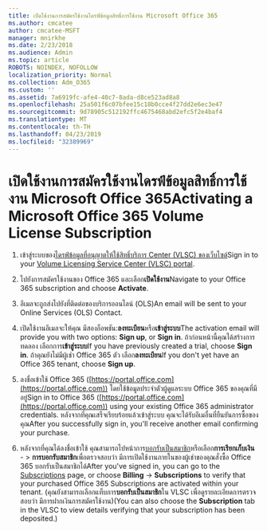 ```yaml
---
title: เปิดใช้งานการสมัครใช้งานไดรฟ์ข้อมูลสิทธิ์การใช้งาน Microsoft Office 365
ms.author: cmcatee
author: cmcatee-MSFT
manager: mnirkhe
ms.date: 2/23/2018
ms.audience: Admin
ms.topic: article
ROBOTS: NOINDEX, NOFOLLOW
localization_priority: Normal
ms.collection: Adm_O365
ms.custom: ''
ms.assetid: 7a6919fc-afe4-40c7-8ada-d8ce523ad8a8
ms.openlocfilehash: 25a501f6c07bfee15c18b0cce4f27dd2e6ec3e47
ms.sourcegitcommit: 9d78905c512192ffc4675468abd2efc5f2e4baf4
ms.translationtype: MT
ms.contentlocale: th-TH
ms.lasthandoff: 04/23/2019
ms.locfileid: "32389969"
---
```

# <a name="activating-a-microsoft-office-365-volume-license-subscription"></a><span data-ttu-id="0cdbd-102">เปิดใช้งานการสมัครใช้งานไดรฟ์ข้อมูลสิทธิ์การใช้งาน Microsoft Office 365</span><span class="sxs-lookup"><span data-stu-id="0cdbd-102">Activating a Microsoft Office 365 Volume License Subscription</span></span>

1. <span data-ttu-id="0cdbd-103">เข้าสู่ระบบของ[ไดรฟ์ข้อมูลที่อนุญาตให้ใช้สิทธิ์บริการ Center (VLSC) ของเว็บไซต์](http://go.microsoft.com/fwlink/p/?LinkId=329762)</span><span class="sxs-lookup"><span data-stu-id="0cdbd-103">Sign in to your [Volume Licensing Service Center (VLSC) portal](http://go.microsoft.com/fwlink/p/?LinkId=329762).</span></span>
    
2. <span data-ttu-id="0cdbd-104">ไปยังการสมัครใช้งานของ Office 365 และเลือก**เปิดใช้งาน**</span><span class="sxs-lookup"><span data-stu-id="0cdbd-104">Navigate to your Office 365 subscription and choose **Activate**.</span></span>
    
3. <span data-ttu-id="0cdbd-105">อีเมลจะถูกส่งไปยังที่ติดต่อของบริการออนไลน์ (OLS)</span><span class="sxs-lookup"><span data-stu-id="0cdbd-105">An email will be sent to your Online Services (OLS) Contact.</span></span>
    
4. <span data-ttu-id="0cdbd-106">เปิดใช้งานอีเมลจะให้คุณ มีสองอ็อพชัน:**ลงทะเบียน**หรือ**เข้าสู่ระบบ**</span><span class="sxs-lookup"><span data-stu-id="0cdbd-106">The activation email will provide you with two options: **Sign up**, or **Sign in**.</span></span> <span data-ttu-id="0cdbd-107">ถ้าก่อนหน้านี้คุณได้สร้างการทดลอง เลือกการ**เข้าสู่ระบบ**</span><span class="sxs-lookup"><span data-stu-id="0cdbd-107">If you have previously created a trial, choose **Sign in**.</span></span> <span data-ttu-id="0cdbd-108">ถ้าคุณยังไม่มีผู้เช่า Office 365 ตัว เลือก**ลงทะเบียน**</span><span class="sxs-lookup"><span data-stu-id="0cdbd-108">If you don't yet have an Office 365 tenant, choose **Sign up**.</span></span>
    
5. <span data-ttu-id="0cdbd-109">ลงชื่อเข้าใช้ Office 365 ([https://portal.office.com](https://portal.office.com)) โดยใช้ข้อมูลประจำตัวผู้ดูแลระบบ Office 365 ของคุณที่มีอยู่</span><span class="sxs-lookup"><span data-stu-id="0cdbd-109">Sign in to Office 365 ([https://portal.office.com](https://portal.office.com)) using your existing Office 365 administrator credentials.</span></span> <span data-ttu-id="0cdbd-110">หลังจากที่คุณเสร็จเรียบร้อยแล้วเข้าสู่ระบบ คุณจะได้รับอีเมอื่นที่ยืนยันการซื้อของคุณ</span><span class="sxs-lookup"><span data-stu-id="0cdbd-110">After you successfully sign in, you'll receive another email confirming your purchase.</span></span>
    
6. <span data-ttu-id="0cdbd-111">หลังจากที่คุณได้ลงชื่อเข้าใช้ คุณสามารถไปหน้าการ[บอกรับเป็นสมาชิก](https://go.microsoft.com/fwlink/p/?linkid=842054)หรือเลือก**การเรียกเก็บเงิน** - \> **การบอกรับสมาชิก**เพื่อตรวจสอบว่า มีการเปิดใช้งานภายในของผู้เช่าของคุณสั่งซื้อ Office 365 บอกรับเป็นสมาชิกได้</span><span class="sxs-lookup"><span data-stu-id="0cdbd-111">After you've signed in, you can go to the [Subscriptions](https://go.microsoft.com/fwlink/p/?linkid=842054) page, or choose **Billing** -\> **Subscriptions** to verify that your purchased Office 365 Subscriptions are activated within your tenant.</span></span> <span data-ttu-id="0cdbd-112">(คุณยังสามารถเลือกแท็บการ**บอกรับเป็นสมาชิก**ใน VLSC เพื่อดูรายละเอียดการตรวจสอบว่า มีการฝากเงินการสมัครใช้งาน)</span><span class="sxs-lookup"><span data-stu-id="0cdbd-112">(You can also choose the **Subscription** tab in the VLSC to view details verifying that your subscription has been deposited.)</span></span> 
    

